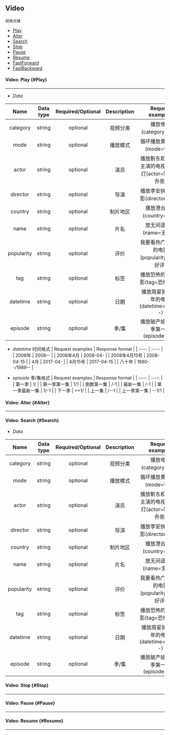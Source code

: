 ## Video

```
视频点播
```
* [Play](#Play)
* [Alter](#Alter)
* [Search](#Search)
* [Stop](#Stop)
* [Pause](#Pause)
* [Resume](#Resume)
* [FastForward](#FastForward)
* [FastBackward](#FastBackward)


#### Video: Play {#Play}

---

* _Data_

| Name | Data type | Required/Optional | Description | Request examples |
| :---: | :---: | :---: |:---: |:---: |
| category | string | optional | 视频分类 | 播放电影(category=电影) |
| mode | string | optional | 播放模式 | 循环播放勇敢的心(mode=循环) |
| actor | string | optional | 演员 | 播放靳东和陈乔恩主演的电视剧鬼吹灯(actor=靳东,陈乔恩) |
| director | string | optional | 导演 | 播放李安执导的电影(director=李安) |
| country | string | optional | 制片地区 | 播放港台电影(country=港台) |
| name | string | optional | 片名 | 放无间道看看(name=无间道) |
| popularity | string | optional | 评价 | 我要看热门评价高的电影(popularity=热门,好评) |
| tag | string | optional | 标签 | 播放恐怖的经典电影(tag=恐怖,经典) |
| datetime | string | optional | 日期 | 播放周星驰2008年的电影(datetime=2008--) |
| episode | string | optional | 季/集 | 播放破产姐妹第二季第一集(episode=2/1) |


* _datetime_ 时间格式
| Request examples | Response format |
| :---: | :---: |
| 2008年 | 2008-- |
| 2008年4月 | 2008-04- |
| 2008年4月15号 | 2008-04-15 |
| 4月 | 2017-04- |
| 4月15号 | 2017-04-15 |
| 八十年 | 1980--/1989-- |


* _episode_ 季/集格式
| Request examples | Response format |
| :---: | :---: |
| 第一季 | 1/ |
| 第一季第一集 | 1/1 |
| 倒数第一集 | /-1 |
| 最新一集 | /-1 |
| 第一季最新一集 | 1/-1 |
| 下一季 | ++1/ |
| 上一集 | /--1 |
| 上一季第一集 | --1/1 |


#### Video: Alter {#Alter}

---

#### Video: Search {#Search}

* _Data_

| Name | Data type | Required/Optional | Description | Request examples |
| :---: | :---: | :---: |:---: |:---: |
| category | string | optional | 视频分类 | 播放电影(category=电影) |
| mode | string | optional | 播放模式 | 循环播放勇敢的心(mode=循环) |
| actor | string | optional | 演员 | 播放靳东和陈乔恩主演的电视剧鬼吹灯(actor=靳东,陈乔恩) |
| director | string | optional | 导演 | 播放李安执导的电影(director=李安) |
| country | string | optional | 制片地区 | 播放港台电影(country=港台) |
| name | string | optional | 片名 | 放无间道看看(name=无间道) |
| popularity | string | optional | 评价 | 我要看热门评价高的电影(popularity=热门,好评) |
| tag | string | optional | 标签 | 播放恐怖的经典电影(tag=恐怖,经典) |
| datetime | string | optional | 日期 | 播放周星驰2008年的电影(datetime=2008--) |
| episode | string | optional | 季/集 | 播放破产姐妹第二季第一集(episode=2/1) |




#### Video: Stop {#Stop}

---

#### Video: Pause {#Pause}

---
#### Video: Resume {#Resume}

---
